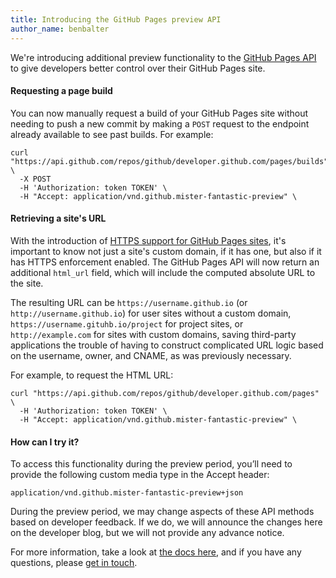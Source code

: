 ```yaml
---
title: Introducing the GitHub Pages preview API
author_name: benbalter
---
```


We're introducing additional preview functionality to the [GitHub Pages API](/v3/repos/pages/) to give developers better control over their GitHub Pages site.

#### Requesting a page build

You can now manually request a build of your GitHub Pages site without needing to push a new commit by making a `POST` request to the endpoint already available to see past builds. For example:

``` command-line
curl "https://api.github.com/repos/github/developer.github.com/pages/builds" \
  -X POST
  -H 'Authorization: token TOKEN' \
  -H "Accept: application/vnd.github.mister-fantastic-preview" \
```

#### Retrieving a site's URL

With the introduction of [HTTPS support for GitHub Pages sites](https://github.com/blog/2186-https-for-github-pages), it's important to know not just a site's custom domain, if it has one, but also if it has HTTPS enforcement enabled. The GitHub Pages API will now return an additional `html_url` field, which will include the computed absolute URL to the site.

The resulting URL can be `https://username.github.io` (or `http://username.github.io`) for user sites without a custom domain, `https://username.gituhb.io/project` for project sites, or `http://example.com` for sites with custom domains, saving third-party applications the trouble of having to construct complicated URL logic based on the username, owner, and CNAME, as was previously necessary.

For example, to request the HTML URL:

``` command-line
curl "https://api.github.com/repos/github/developer.github.com/pages" \
  -H 'Authorization: token TOKEN' \
  -H "Accept: application/vnd.github.mister-fantastic-preview" \
```

#### How can I try it?

To access this functionality during the preview period, you’ll need to provide the following custom media type in the Accept header:

```
application/vnd.github.mister-fantastic-preview+json
```

During the preview period, we may change aspects of these API methods based on developer feedback. If we do, we will announce the changes here on the developer blog, but we will not provide any advance notice.

For more information, take a look at [the docs here](/v3/repos/pages/), and if you have any questions, please [get in touch](https://github.com/contact?form%5Bsubject%5D=GitHub+Pages+API+Preview).
